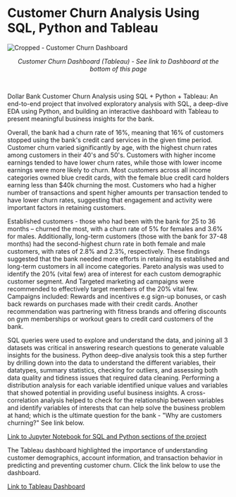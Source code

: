 # Customer Churn Analysis Using SQL, Python and Tableau

![Cropped - Customer Churn Dashboard](https://user-images.githubusercontent.com/24312721/224085369-e520eb0f-3e8e-4168-9993-53af01f0ea90.png)

<p align="center">
<em> Customer Churn Dashboard (Tableau) - See link to Dashboard at the bottom of this page </em> 
  </p>
  
  <br>
  
Dollar Bank Customer Churn Analysis using SQL + Python + Tableau:  An end-to-end project that involved exploratory analysis with SQL, a deep-dive EDA using Python, and building an interactive dashboard with Tableau to present meaningful business insights for the bank. 

Overall, the bank had a churn rate of 16%, meaning that 16% of customers stopped using the bank's credit card services in the given time period. Customer churn varied significantly by age, with the highest churn rates among customers in their 40's and 50's.
Customers with higher income earnings tended to have lower churn rates, while those with lower income earnings were more likely to churn. Most customers across all income categories owned blue credit cards, with the female blue credit card holders earning less than $40k churning the most. Customers who had a higher number of transactions and spent higher amounts per transaction tended to have lower churn rates, suggesting that engagement and activity were important factors in retaining customers.

Established customers - those who had been with the bank for 25 to 36 months – churned the most, with a churn rate of 5% for females and 3.6% for males. Additionally, long-term customers (those with the bank for 37-48 months) had the second-highest churn rate in both female and male customers, with rates of 2.8% and 2.3%, respectively. These findings suggested that the bank needed more efforts in retaining its established and long-term customers in all income categories. Pareto analysis was used to identify the 20% (vital few) area of interest for each custom demographic customer segment. And Targeted marketing ad campaigns were recommended to effectively target members of the 20% vital few. Campaigns included: Rewards and incentives e.g sign-up bonuses, or cash back rewards on purchases made with their credit cards. Another recommendation was partnering with fitness brands and offering discounts on gym memberships or workout gears to credit card customers of the bank.


SQL queries were used to explore and understand the data, and joining all 3 datasets was critical in answering research questions to generate valuable insights for the business. Python deep-dive analysis took this a step further by drilling down into the data to understand the different variables, their datatypes, summary statistics, checking for outliers, and assessing both data quality and tidiness issues that required data cleaning. Performing a distribution analysis for each variable identified unique values and variables that showed potential in providing useful business insights. A cross-correlation analysis helped to check for the relationship between variables and identify variables of interests that can help solve the business problem at hand; which is the ultimate question for the bank - "Why are customers churning?" See link below.

[Link to Jupyter Notebook for SQL and Python sections of the project](https://github.com/nsikan-udoma/customer_churn_analysis-SQL-Python-Tableau/blob/main/Supporting%20Files/notebook.ipynb)


The Tableau dashboard highlighted the importance of understanding customer demographics, account information, and transaction behavior in predicting and preventing customer churn. Click the link below to use the dashboard.

[Link to Tableau Dashboard](https://public.tableau.com/app/profile/nsikan.udoma/viz/DollarBankCustomerChurnDashboard/CustomerChurnDashboard)

